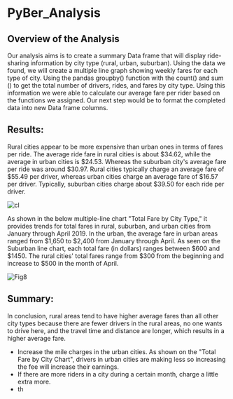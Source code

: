 # PyBer_Analysis

## Overview of the Analysis
  Our analysis aims is to create a summary Data frame that will display ride-sharing information by city type (rural, urban, suburban). Using the data we found, we will create a multiple line graph showing weekly fares for each type of city.  Using the pandas groupby() function with the count() and sum () to get the total number of drivers, rides, and fares by city type. Using this information we were able to calculate our average fare per rider based on the functions we assigned. Our next step would be to format the completed data into new Data frame columns.

## Results:

Rural cities appear to be more expensive than urban ones in terms of fares per ride. The average ride fare in rural cities is about $34.62, while the average in urban cities is $24.53. Whereas the suburban city's average fare per ride was around $30.97. Rural cities typically charge an average fare of $55.49 per driver, whereas urban cities charge an average fare of $16.57 per driver. Typically, suburban cities charge about $39.50 for each ride per driver.


![cl](https://user-images.githubusercontent.com/58860105/133939268-ce63e33f-2951-4279-b8f7-feadd70b0125.PNG)




As shown in the below multiple-line chart "Total Fare by City Type," it provides trends for total fares in rural, suburban, and urban cities from January through April 2019. In the urban, the average fare in urban areas ranged from $1,650 to $2,400 from January through April. As seen on the Suburban line chart, each total fare (in dollars) ranges between $600 and $1450. The rural cities' total fares range from $300 from the beginning and increase to $500 in the month of April.

![Fig8](https://user-images.githubusercontent.com/58860105/133939227-07655f9a-663a-4699-8c40-9394d3446aeb.png)


## Summary:
In conclusion, rural areas tend to have higher average fares than all other city types because there are fewer drivers in the rural areas, no one wants to drive here, and the travel time and distance are longer, which results in a higher average fare.

  * Increase the mile charges in the urban cities. As shown on the "Total Fare by City Chart", drivers in urban cities are making less so increasing the fee will increase their earnings. 
  * If there are more riders in a city during a certain month, charge a little extra more.
  * th
  
